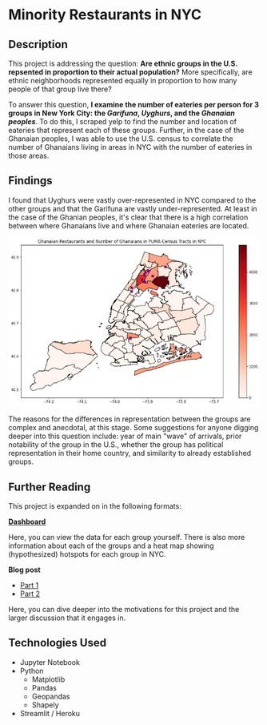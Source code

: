 # Minority Restaurants in NYC

## Description
This project is addressing the question: __Are ethnic groups in the U.S. repsented in proportion to their actual population?__ More specifically, are ethnic neighborhoods represented equally in proportion to how many people of that group live there?

To answer this question, **I examine the number of eateries per person for 3 groups in New York City: the _Garifuna_, _Uyghurs_, and the _Ghanaian peoples_**. To do this, I scraped yelp to find the number and location of eateries that represent each of these groups. Further, in the case of the Ghanaian peoples, I was able to use the U.S. census to correlate the number of Ghanaians living in areas in NYC with the number of eateries in those areas. 

## Findings
I found that Uyghurs were vastly over-represented in NYC compared to the other groups and that the Garifuna are vastly under-represented. At least in the case of the Ghanian peoples, it's clear that there is a high correlation between where Ghanaians live and where Ghanaian eateries are located.

![Map of Ghanaian Population in NYC with Location of Eateries](./Ghanaians_in_nyc_plot_w_restaurants.jpg)

The reasons for the differences in representation between the groups are complex and anecdotal, at this stage. Some suggestions for anyone digging deeper into this question include: year of main "wave" of arrivals, prior notability of the group in the U.S., whether the group has political representation in their home country, and similarity to already established groups. 

## Further Reading
This project is expanded on in the following formats:

**[Dashboard](https://minority-restaurants-in-nyc.herokuapp.com)** 

Here, you can view the data for each group yourself. There is also more information about each of the groups and a heat map showing (hypothesized) hotspots for each group in NYC. 

**Blog post** 
- [Part 1](https://medium.com/@gregfeliu/are-ethnic-restaurants-in-ethnic-neighborhoods-part-1-f0eccc394ff7)
- [Part 2](https://medium.com/@gregfeliu/are-ethnic-restaurants-in-ethnic-neighborhoods-part-2-ddbac417452a)

Here, you can dive deeper into the motivations for this project and the larger discussion that it engages in.

## Technologies Used
- Jupyter Notebook
- Python
    - Matplotlib
    - Pandas 
    - Geopandas 
    - Shapely 
- Streamlit / Heroku
